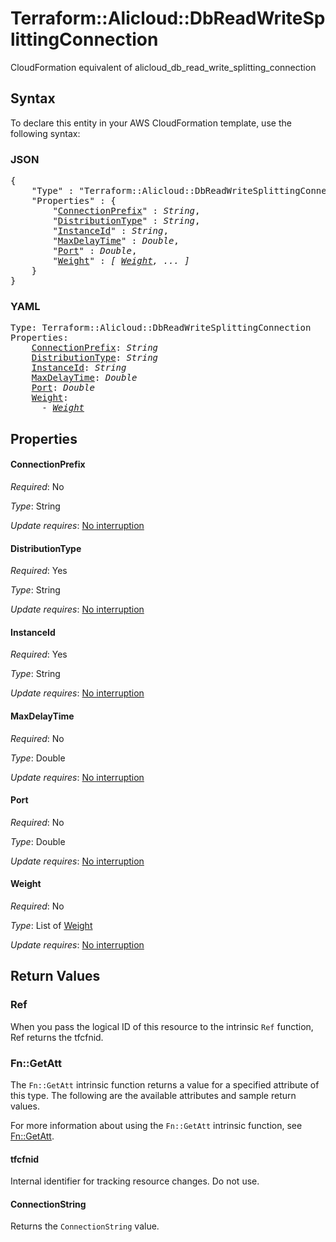 # Terraform::Alicloud::DbReadWriteSplittingConnection

CloudFormation equivalent of alicloud_db_read_write_splitting_connection

## Syntax

To declare this entity in your AWS CloudFormation template, use the following syntax:

### JSON

<pre>
{
    "Type" : "Terraform::Alicloud::DbReadWriteSplittingConnection",
    "Properties" : {
        "<a href="#connectionprefix" title="ConnectionPrefix">ConnectionPrefix</a>" : <i>String</i>,
        "<a href="#distributiontype" title="DistributionType">DistributionType</a>" : <i>String</i>,
        "<a href="#instanceid" title="InstanceId">InstanceId</a>" : <i>String</i>,
        "<a href="#maxdelaytime" title="MaxDelayTime">MaxDelayTime</a>" : <i>Double</i>,
        "<a href="#port" title="Port">Port</a>" : <i>Double</i>,
        "<a href="#weight" title="Weight">Weight</a>" : <i>[ <a href="weight.md">Weight</a>, ... ]</i>
    }
}
</pre>

### YAML

<pre>
Type: Terraform::Alicloud::DbReadWriteSplittingConnection
Properties:
    <a href="#connectionprefix" title="ConnectionPrefix">ConnectionPrefix</a>: <i>String</i>
    <a href="#distributiontype" title="DistributionType">DistributionType</a>: <i>String</i>
    <a href="#instanceid" title="InstanceId">InstanceId</a>: <i>String</i>
    <a href="#maxdelaytime" title="MaxDelayTime">MaxDelayTime</a>: <i>Double</i>
    <a href="#port" title="Port">Port</a>: <i>Double</i>
    <a href="#weight" title="Weight">Weight</a>: <i>
      - <a href="weight.md">Weight</a></i>
</pre>

## Properties

#### ConnectionPrefix

_Required_: No

_Type_: String

_Update requires_: [No interruption](https://docs.aws.amazon.com/AWSCloudFormation/latest/UserGuide/using-cfn-updating-stacks-update-behaviors.html#update-no-interrupt)

#### DistributionType

_Required_: Yes

_Type_: String

_Update requires_: [No interruption](https://docs.aws.amazon.com/AWSCloudFormation/latest/UserGuide/using-cfn-updating-stacks-update-behaviors.html#update-no-interrupt)

#### InstanceId

_Required_: Yes

_Type_: String

_Update requires_: [No interruption](https://docs.aws.amazon.com/AWSCloudFormation/latest/UserGuide/using-cfn-updating-stacks-update-behaviors.html#update-no-interrupt)

#### MaxDelayTime

_Required_: No

_Type_: Double

_Update requires_: [No interruption](https://docs.aws.amazon.com/AWSCloudFormation/latest/UserGuide/using-cfn-updating-stacks-update-behaviors.html#update-no-interrupt)

#### Port

_Required_: No

_Type_: Double

_Update requires_: [No interruption](https://docs.aws.amazon.com/AWSCloudFormation/latest/UserGuide/using-cfn-updating-stacks-update-behaviors.html#update-no-interrupt)

#### Weight

_Required_: No

_Type_: List of <a href="weight.md">Weight</a>

_Update requires_: [No interruption](https://docs.aws.amazon.com/AWSCloudFormation/latest/UserGuide/using-cfn-updating-stacks-update-behaviors.html#update-no-interrupt)

## Return Values

### Ref

When you pass the logical ID of this resource to the intrinsic `Ref` function, Ref returns the tfcfnid.

### Fn::GetAtt

The `Fn::GetAtt` intrinsic function returns a value for a specified attribute of this type. The following are the available attributes and sample return values.

For more information about using the `Fn::GetAtt` intrinsic function, see [Fn::GetAtt](https://docs.aws.amazon.com/AWSCloudFormation/latest/UserGuide/intrinsic-function-reference-getatt.html).

#### tfcfnid

Internal identifier for tracking resource changes. Do not use.

#### ConnectionString

Returns the <code>ConnectionString</code> value.

